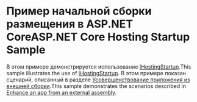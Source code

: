 # <a name="aspnet-core-hosting-startup-sample"></a><span data-ttu-id="c517d-101">Пример начальной сборки размещения в ASP.NET Core</span><span class="sxs-lookup"><span data-stu-id="c517d-101">ASP.NET Core Hosting Startup Sample</span></span>

<span data-ttu-id="c517d-102">В этом примере демонстрируется использование [IHostingStartup](https://docs.microsoft.com/dotnet/api/microsoft.aspnetcore.hosting.ihostingstartup).</span><span class="sxs-lookup"><span data-stu-id="c517d-102">This sample illustrates the use of [IHostingStartup](https://docs.microsoft.com/dotnet/api/microsoft.aspnetcore.hosting.ihostingstartup).</span></span> <span data-ttu-id="c517d-103">В этом примере показан сценарий, описанный в разделе [Усовершенствование приложения из внешней сборки](https://docs.microsoft.com/aspnet/core/fundamentals/host/platform-specific-configuration).</span><span class="sxs-lookup"><span data-stu-id="c517d-103">This sample demonstrates the scenarios described in [Enhance an app from an external assembly](https://docs.microsoft.com/aspnet/core/fundamentals/host/platform-specific-configuration).</span></span>
